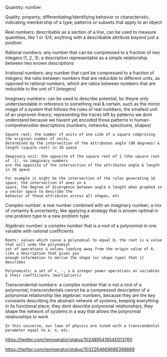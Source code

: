 Quantity: number

Quality: property; differentiating/identifying behavior or characteristic, indicating membership of a type; 
	patterns or subsets that apply to an object

Real numbers: describable as a section of a line, can be used to measure quantities, like 1 or 3/4;
	anything with a describable attribute beyond just a position

Rational numbers: any number that can be compressed to a fraction of two integers (1, 2, 3); a description 
	representable as a simple relationship between two known descriptions

Irrational numbers: any number that cant be compressed to a fraction of integers; the ratio between numbers
	that are reducible to different units, as opposed to rational numbers, which are ratios between 
	numbers that are reducible to the unit of 1 (integers)

Imaginary numbers: can be used to describe potential, bc theyre only understandable in reference to something 
	real & certain, such as the mirror image of a system that follows the rules of real numbers;
	the smallest unit of an unproven theory; representing the traces left by patterns we dont understand 
	because we havent yet encoded those patterns in human-comprehensible descriptions (numbers, networks, 
	spectrums, shapes)

	Square root: the number of units of one side of a square comprising the original number of units, 
	determined by the intersection of the attributes angle (90 degrees) & length (square root) in 3d space

	Imaginary unit: the opposite of the square root of 1 (the square root of -1), so imaginary numbers 
	are the opposite of the intersection of the attributes angle & length in 3d space

	For example it might be the intersection of the rules generating 3d space, the intersection of axes in a 
	space, the degree of divergence between angle & length when graphed in a vector space to describe the 
	behavior of those attributes across all shapes, etc

Complex number: a real number combined with an imaginary number; a mix of certainty & uncertainty, 
	like applying a strategy that is proven optimal in one problem type to a new problem type

Algebraic number: a complex number that is a root of a polynomial in one variable with rational coefficients 
	
	Roots: values which cause a polynomial to equal 0; the root is a value that will undo the polynomial 
	set of operations & values leading away from the origin value of 0, like a description that gives you 
	enough information to derive the shape (or shape type) that it describes

	Polynomials: a set of +, -, x & integer power operations on variables & their coefficients (multipliers)

Transcendental numbers: a complex number that is not a root of a polynomial; transcendentals cannot be a
	compressed description of a polynomial relationship like algebraic numbers, because they are the key 
	constants describing the abstract network of systems, keeping everything in its functional place;
	they dont describe polynomial relationships, they shape the network of systems in a way that allows 
	the polynomial relationships to work

	In this universe, our laws of physics are tuned with a transcendental parameter equal to e, π, etc. 


https://twitter.com/remixerator/status/1024895416545013760

https://twitter.com/remixerator/status/1032264669686386689